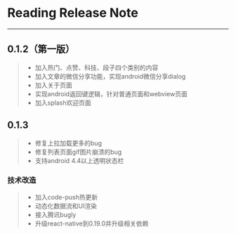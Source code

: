 # Reading Release Note
---
## 0.1.2（第一版）
>* 加入热门、点赞、科技、段子四个类别的内容
>* 加入文章的微信分享功能，实现android微信分享dialog
>* 加入关于页面
>* 实现android返回键逻辑，针对普通页面和webview页面
>* 加入splash欢迎页面

## 0.1.3
>* 修复上拉加载更多的bug
>* 修复列表页面gif图片崩溃的bug
>* 支持android 4.4以上透明状态栏

### 技术改造
>* 加入code-push热更新
>* 动态化数据流和UI渲染
>* 接入腾讯bugly
>* 升级react-native到0.19.0并升级相关依赖
